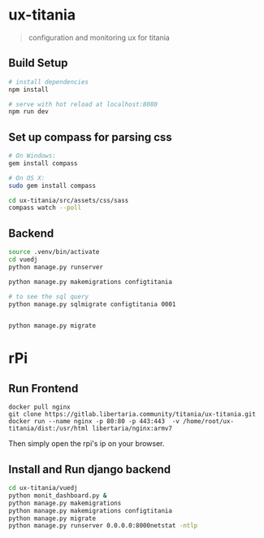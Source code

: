 # ux-titania

> configuration and monitoring ux for titania

## Build Setup

``` bash
# install dependencies
npm install

# serve with hot reload at localhost:8080
npm run dev
```
## Set up compass for parsing css

``` bash
# On Windows:
gem install compass

# On OS X:
sudo gem install compass

cd ux-titania/src/assets/css/sass
compass watch --poll

```
## Backend

``` bash
source .venv/bin/activate
cd vuedj
python manage.py runserver

```

``` bash
python manage.py makemigrations configtitania

# to see the sql query
python manage.py sqlmigrate configtitania 0001


python manage.py migrate
```

# rPi
## Run Frontend
```
docker pull nginx
git clone https://gitlab.libertaria.community/titania/ux-titania.git
docker run --name nginx -p 80:80 -p 443:443  -v /home/root/ux-titania/dist:/usr/html libertaria/nginx:armv7
```
Then simply open the rpi's ip on your browser.

## Install and Run django backend
``` bash
cd ux-titania/vuedj
python monit_dashboard.py &
python manage.py makemigrations
python manage.py makemigrations configtitania
python manage.py migrate
python manage.py runserver 0.0.0.0:8000netstat -ntlp
```
